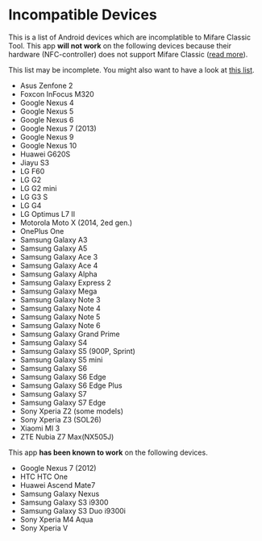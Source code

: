 Incompatible Devices
====================

This is a list of Android devices which are incomplatible to Mifare Classic Tool.
This app **will not work** on the following devices because their hardware
(NFC-controller) does not support Mifare Classic
([read more](https://github.com/ikarus23/MifareClassicTool/issues/1)).


This list may be incomplete. You might also want to have a look at
[this list](http://www.shopnfc.it/en/content/7-nfc-device-compatibility).

* Asus Zenfone 2
* Foxcon InFocus M320
* Google Nexus 4
* Google Nexus 5
* Google Nexus 6
* Google Nexus 7 (2013)
* Google Nexus 9
* Google Nexus 10
* Huawei G620S
* Jiayu S3
* LG F60
* LG G2
* LG G2 mini
* LG G3 S
* LG G4
* LG Optimus L7 II
* Motorola Moto X (2014, 2ed gen.)
* OnePlus One
* Samsung Galaxy A3
* Samsung Galaxy A5
* Samsung Galaxy Ace 3
* Samsung Galaxy Ace 4
* Samsung Galaxy Alpha
* Samsung Galaxy Express 2
* Samsung Galaxy Mega
* Samsung Galaxy Note 3
* Samsung Galaxy Note 4
* Samsung Galaxy Note 5
* Samsung Galaxy Note 6
* Samsung Galaxy Grand Prime
* Samsung Galaxy S4
* Samsung Galaxy S5 (900P, Sprint)
* Samsung Galaxy S5 mini
* Samsung Galaxy S6
* Samsung Galaxy S6 Edge
* Samsung Galaxy S6 Edge Plus
* Samsung Galaxy S7
* Samsung Galaxy S7 Edge
* Sony Xperia Z2 (some models)
* Sony Xperia Z3 (SOL26)
* Xiaomi MI 3
* ZTE Nubia Z7 Max(NX505J)


This app **has been known to work** on the following devices.

* Google Nexus 7 (2012)
* HTC HTC One
* Huawei Ascend Mate7
* Samsung Galaxy Nexus
* Samsung Galaxy S3 i9300
* Samsung Galaxy S3 Duo i9300i
* Sony Xperia M4 Aqua
* Sony Xperia V
